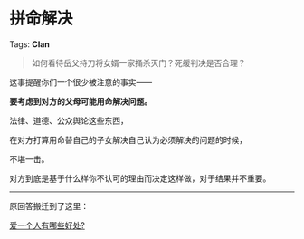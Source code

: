 # 拼命解决

Tags: **Clan**

> 如何看待岳父持刀将女婿一家捅杀灭门？死缓判决是否合理？



这事提醒你们一个很少被注意的事实——

**要考虑到对方的父母可能用命解决问题。**

法律、道德、公众舆论这些东西，

在对方打算用命替自己的子女解决自己认为必须解决的问题的时候，

不堪一击。

对方到底是基于什么样你不认可的理由而决定这样做，对于结果并不重要。

  




---

原回答搬迁到了这里：

[爱一个人有哪些好处?](https://www.zhihu.com/question/399284396/answer/1825400028)

